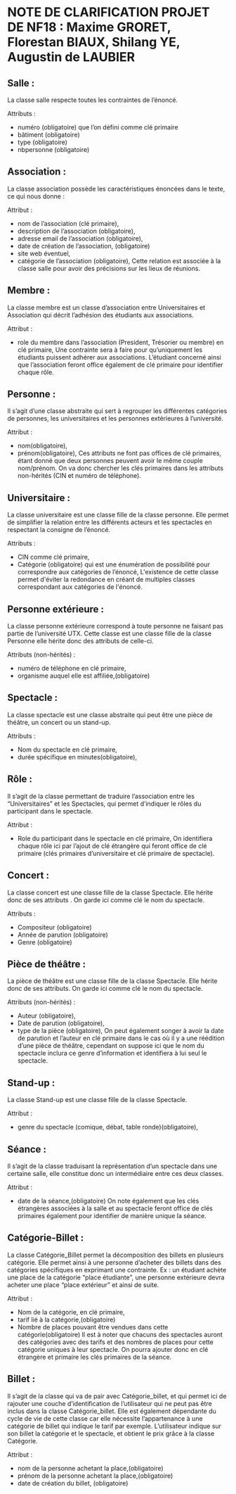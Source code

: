 NOTE DE CLARIFICATION PROJET DE NF18 : Maxime GRORET, Florestan BIAUX, Shilang YE, Augustin de LAUBIER
======================================================================================================

<h2>Salle :</h2>

La classe salle respecte toutes les contraintes de l’énoncé. 

Attributs :
- numéro (obligatoire) que l’on défini comme clé primaire
- bâtiment (obligatoire)
- type (obligatoire)
- nbpersonne (obligatoire)



<h2>Association :</h2>
	
La classe association possède les caractéristiques énoncées dans le texte, ce qui nous donne :

Attribut :
- nom de l’association (clé primaire),
- description de l’association (obligatoire),
- adresse email de l’association (obligatoire),
- date de création de l’association, (obligatoire)
- site web éventuel,
- catégorie de l’association (obligatoire),
Cette relation est associée à la classe salle pour avoir des précisions sur les lieux de réunions. 



<h2>Membre :</h2>

La classe membre est un classe d’association entre Universitaires et Association qui décrit l’adhésion des étudiants aux associations.

Attribut :
- role du membre dans l’association (President, Trésorier ou membre) en clé primaire,
Une contrainte sera à faire pour qu’uniquement les étudiants puissent adhérer aux associations. L’étudiant concerné ainsi que l’association feront office également de clé primaire pour identifier chaque rôle.



<h2>Personne :</h2>

Il s’agit d’une classe abstraite qui sert à regrouper les différentes catégories de personnes, les universitaires et les personnes extérieures à l’université.

Attribut : 
- nom(obligatoire),
- prénom(obligatoire),
Ces attributs ne font pas offices de clé primaires, étant donné que deux personnes peuvent avoir le même couple nom/prénom. On va donc chercher les clés primaires dans les attributs non-hérités (CIN et numéro de téléphone).



<h2>Universitaire :</h2>

La classe universitaire est une classe fille de la classe personne. Elle permet de simplifier la relation entre les différents acteurs et les spectacles en respectant la consigne de l’énoncé.

Attributs :
- CIN comme clé primaire,
- Catégorie (obligatoire) qui est une énumération de possibilité pour correspondre aux catégories de l’énoncé,
L'existence de cette classe permet d'éviter la redondance en créant de multiples classes correspondant aux catégories de l'énoncé.



<h2>Personne extérieure :</h2>

La classe personne extérieure correspond à toute personne ne faisant pas partie de l’université UTX. Cette classe est une classe fille de la classe Personne elle hérite donc des attributs de celle-ci.

Attributs (non-hérités) :
- numéro de téléphone en clé primaire, 
- organisme auquel elle est affiliée,(obligatoire)



<h2>Spectacle :</h2>

La classe spectacle est une classe abstraite qui peut être une pièce de théâtre, un concert ou un stand-up. 

Attributs :
- Nom du spectacle en clé primaire,
- durée spécifique en minutes(obligatoire),



<h2>Rôle :</h2>

Il s’agit de la classe permettant de traduire l’association entre les “Universitaires” et les Spectacles, qui permet d’indiquer le rôles du participant dans le spectacle.

Attribut :
- Role du participant dans le spectacle en clé primaire,
On identifiera chaque rôle ici par l’ajout de clé étrangère qui feront office de clé primaire (clés primaires d’universitaire et clé primaire de spectacle).



<h2>Concert :</h2>

La classe concert est une classe fille de la classe Spectacle. Elle hérite donc de ses attributs . On garde ici comme clé le nom du spectacle.

Attributs :
- Compositeur (obligatoire)
- Année de parution (obligatoire)
- Genre (obligatoire)



<h2>Pièce de théâtre :</h2>

La pièce de théâtre est une classe fille de la classe Spectacle. Elle hérite donc de ses attributs. On garde ici comme clé le nom du spectacle.

Attributs (non-hérités) :
- Auteur (obligatoire),
- Date de parution (obligatoire),
- type de la pièce (obligatoire),
On peut également songer à avoir la date de parution et l’auteur en clé primaire dans le cas où il y a une réédition d’une pièce de théâtre, cependant on suppose ici que le nom du spectacle inclura ce genre d’information et identifiera à lui seul le spectacle.



<h2>Stand-up :</h2>

La classe Stand-up est une classe fille de la classe Spectacle. 

Attribut :
- genre du spectacle (comique, débat, table ronde)(obligatoire),



<h2>Séance :</h2>

Il s’agit de la classe traduisant la représentation d’un spectacle dans une certaine salle, elle constitue donc un intermédiaire entre ces deux classes.

Attribut : 
- date de la séance,(obligatoire)
On note également que les clés étrangères associées à la salle et au spectacle feront office de clés primaires également pour identifier de manière unique la séance.



<h2>Catégorie-Billet :</h2>

La classe Catégorie_Billet permet la décomposition des billets en plusieurs catégorie. Elle permet ainsi à une personne d’acheter des billets dans des catégories spécifiques en exprimant une contrainte. Ex : un étudiant achète une place de la catégorie “place étudiante”, une personne extérieure devra acheter une place “place extérieur” et ainsi de suite. 

Attribut :
- Nom de la catégorie, en clé primaire,
- tarif lié à la catégorie,(obligatoire)
- Nombre de places pouvant être vendues dans cette catégorie(obligatoire)
Il est à noter que chacuns des spectacles auront des catégories avec des tarifs et des nombres de places pour cette catégorie uniques à leur spectacle. On pourra ajouter donc en clé étrangère et primaire les clés primaires de la séance. 



<h2>Billet :</h2>

Il s’agit de la classe qui va de pair avec Catégorie_billet, et qui permet ici de rajouter une couche d’identification de l’utilisateur qui ne peut pas être inclus dans la classe Catégorie_billet. Elle est également dépendante du cycle de vie de cette classe car elle nécessite l’appartenance à une catégorie de billet qui indique le tarif par exemple.  L’utilisateur indique sur son billet la catégorie et le spectacle, et obtient le prix grâce à la classe Catégorie. 

Attribut : 
- nom de la personne achetant la place,(obligatoire)
- prénom de la personne achetant la place,(obligatoire)
- date de création du billet, (obligatoire)
